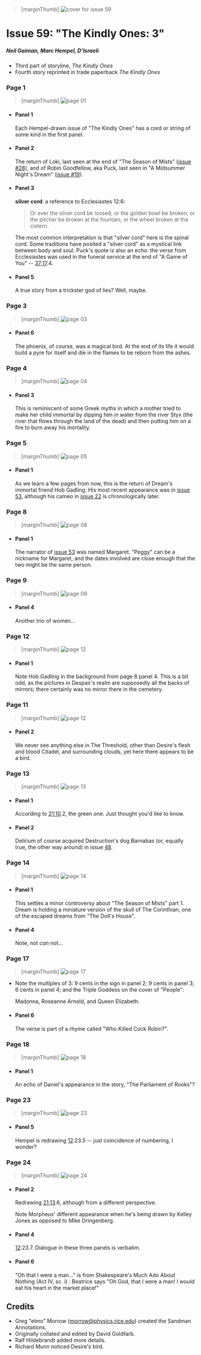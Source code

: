 > [marginThumb] ![cover for issue 59](thumbnails/sandman.59/page00.jpg)

# Issue 59: "The Kindly Ones: 3"

##### Neil Gaiman, Marc Hempel, D'Israeli

- Third part of storyline, _The Kindly Ones_
- Fourth story reprinted in trade paperback _The Kindly Ones_

### Page 1

> [marginThumb] ![page 01](thumbnails/sandman.59/page01.jpg)

- #### Panel 1

  Each Hempel-drawn issue of "The Kindly Ones" has a cord or string of some kind in the first panel.

- #### Panel 2

  The return of Loki, last seen at the end of "The Season of Mists" ([issue #28](sandman.28.md)), and of Robin Goodfellow, aka Puck, last seen in "A Midsummer Night's Dream" ([issue #19](sandman.19.md)).

- #### Panel 3

  **silver cord**: a reference to Ecclesiastes 12:6:

  > Or ever the silver cord be loosed, or the golden bowl be broken, or the pitcher be broken at the fountain, or the wheel broken at the cistern.

  The most common interpretation is that "silver cord" here is the spinal cord. Some traditions have posited a "silver cord" as a mystical link between body and soul. Puck's quote is also an echo: the verse from Ecclesiastes was used in the funeral service at the end of "A Game of You" -- [37:17](sandman.37.md#page-17).4.

- #### Panel 5

  A true story from a trickster god of lies? Well, maybe.

### Page 3

> [marginThumb] ![page 03](thumbnails/sandman.59/page03.jpg)

- #### Panel 6

  The phoenix, of course, was a magical bird. At the end of its life it would build a pyre for itself and die in the flames to be reborn from the ashes.

### Page 4

> [marginThumb] ![page 04](thumbnails/sandman.59/page04.jpg)

- #### Panel 3

  This is reminiscent of some Greek myths in which a mother tried to make her child immortal by dipping him in water from the river Styx (the river that flows through the land of the dead) and then putting him on a fire to burn away his mortality.

### Page 5

> [marginThumb] ![page 05](thumbnails/sandman.59/page05.jpg)

- #### Panel 1

  As we learn a few pages from now, this is the return of Dream's immortal friend Hob Gadling. His most recent appearance was in [issue 53](sandman.53.md), although his cameo in [issue 22](sandman.22.md) is chronologically later.

### Page 8

> [marginThumb] ![page 08](thumbnails/sandman.59/page08.jpg)

- #### Panel 1

  The narrator of [issue 53](sandman.53.md) was named Margaret. "Peggy" can be a nickname for Margaret, and the dates involved are close enough that the two might be the same person.

### Page 9

> [marginThumb] ![page 09](thumbnails/sandman.59/page09.jpg)

- #### Panel 4

  Another trio of women...

### Page 12

> [marginThumb] ![page 12](thumbnails/sandman.59/page12.jpg)

- #### Panel 1

  Note Hob Gadling in the background from page 8 panel 4. This is a bit odd, as the pictures in Despair's realm are supposedly all the backs of mirrors; there certainly was no mirror there in the cemetery.

### Page 11

> [marginThumb] ![page 12](thumbnails/sandman.59/page11.jpg)

- #### Panel 2

  We never see anything else in The Threshold, other than Desire's flesh and blood Citadel, and surrounding clouds, yet here there appears to be a bird.

### Page 13

> [marginThumb] ![page 13](thumbnails/sandman.59/page13.jpg)

- #### Panel 1

  According to [21:10](sandman.21.md#page-10).2, the green one. Just thought you'd like to know.

- #### Panel 2

  Delirium of course acquired Destruction's dog Barnabas (or, equally true, the other way around) in issue [48](sandman.48.md).

### Page 14

> [marginThumb] ![page 14](thumbnails/sandman.59/page14.jpg)

- #### Panel 1

  This settles a minor controversy about "The Season of Mists" part 1. Dream is holding a miniature version of the skull of The Corinthian, one of the escaped dreams from "The Doll's House".

- #### Panel 4

  Note, not _can_ not...

### Page 17

> [marginThumb] ![page 17](thumbnails/sandman.59/page17.jpg)

- Note the multiples of 3: 9 cents in the sign in panel 2; 9 cents in panel 3; 6 cents in panel 4; and the Triple Goddess on the cover of "People":

  Madonna, Roseanne Arnold, and Queen Elizabeth.

- #### Panel 6

  The verse is part of a rhyme called "Who Killed Cock Robin?".

### Page 18

> [marginThumb] ![page 18](thumbnails/sandman.59/page18.jpg)

- #### Panel 1

  An echo of Daniel's appearance in the story, "The Parliament of Rooks"?

### Page 23

> [marginThumb] ![page 23](thumbnails/sandman.59/page23.jpg)

- #### Panel 5

  Hempel is redrawing [12](sandman.12.md):23.5 -- just coincidence of numbering, I wonder?

### Page 24

> [marginThumb] ![page 24](thumbnails/sandman.59/page24.jpg)

- #### Panel 2

  Redrawing [21:13](sandman.21.md#page-13).6, although from a different perspective.

  Note Morpheus' different appearance when he's being drawn by Kelley Jones as opposed to Mike Dringenberg.

- #### Panel 4

  [12](sandman.12.md):23.7. Dialogue in these three panels is verbatim.

- #### Panel 6

  "Oh that I were a man..." is from Shakespeare's Much Ado About Nothing (Act IV, sc. i) : Beatrice says "Oh God, that I were a man! I would eat his heart in the market place!"

## Credits

- Greg "elmo" Morrow (morrow@physics.rice.edu) created the Sandman Annotations.
- Originally collated and edited by David Goldfarb.
- Ralf Hildebrandt added more details.
- Richard Munn noticed Desire's bird.
